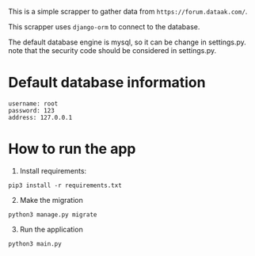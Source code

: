 This is a simple scrapper to gather data from `https://forum.dataak.com/`.

This scrapper uses `django-orm` to connect to the database.

The default database engine is mysql, so it can be change in settings.py.
note that the security code should be considered in settings.py.
# Default database information
```
username: root
password: 123
address: 127.0.0.1
```

# How to run the app
1. Install requirements:
```
pip3 install -r requirements.txt
```
2. Make the migration
```
python3 manage.py migrate
```
3. Run the application
```
python3 main.py
```
